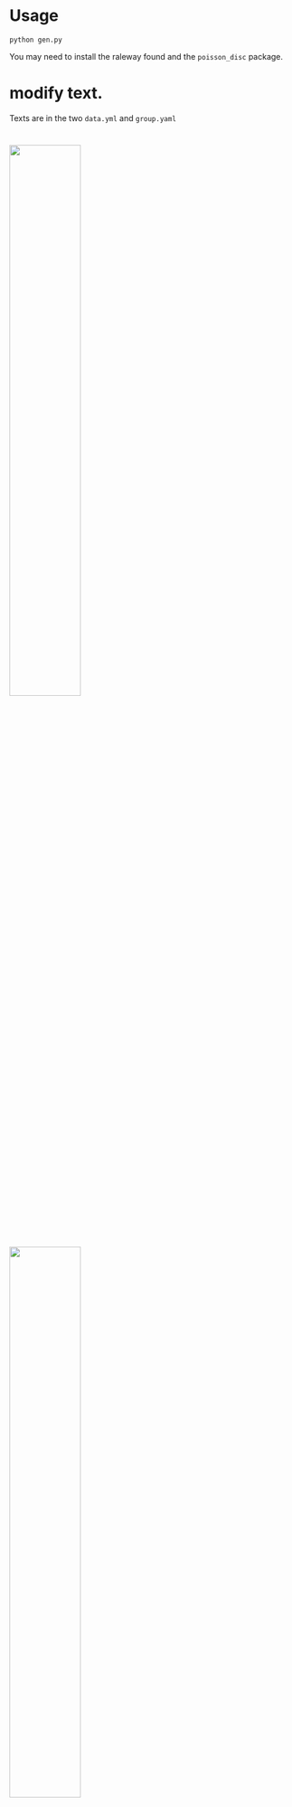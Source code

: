 # Usage

```
python gen.py
```

You may need to install the raleway found and the `poisson_disc` package.

# modify text.

Texts are in the two `data.yml` and `group.yaml`


#

<img src='cards-groups/Performance-2-cython-card.png' width='50%' />
<img src='cards-groups/Performance-3-numba-card.png' width='50%' />
<img src='cards-groups/Performance-4-cupy-card.png' width='50%' />
<img src='cards-groups/Vizualisation-1-matplotlib-card.png' width='50%' />
<img src='cards-groups/Vizualisation-2-bokeh-card.png' width='50%' />
<img src='cards-groups/Vizualisation-3-Scikit-Image-card.png' width='50%' />
<img src='cards-groups/Support-1-Numfocus-card.png' width='50%' />
<img src='cards-groups/Support-2-Scipy 2022-card.png' width='50%' />
<img src='cards-groups/Support-3-OpenTeams-card.png' width='50%' />
<img src='cards-groups/IDE-1-IPython-card.png' width='50%' />
<img src='cards-groups/IDE-2-Jupyter-card.png' width='50%' />
<img src='cards-groups/IDE-3-Spyder-card.png' width='50%' />
<img src='cards-groups/Mathematics-1-sympy-card.png' width='50%' />
<img src='cards-groups/Mathematics-2-scipy-card.png' width='50%' />
<img src='cards-groups/Mathematics-3-mathjax-card.png' width='50%' />
<img src='cards-groups/Building blocks-1-numpy-card.png' width='50%' />
<img src='cards-groups/Building blocks-2-zarr-card.png' width='50%' />
<img src='cards-groups/Building blocks-3-xarray-card.png' width='50%' />
<img src='cards-groups/Building blocks-4-NetworkX-card.png' width='50%' />
<img src='cards-groups/Machine Learning-1-Scikit-Learn-card.png' width='50%' />
<img src='cards-groups/Machine Learning-2-PyTorch Ignite-card.png' width='50%' />
<img src='cards-groups/Dataframes-1-Pandas-card.png' width='50%' />
<img src='cards-groups/Dataframes-2-GeoPandas-card.png' width='50%' />
